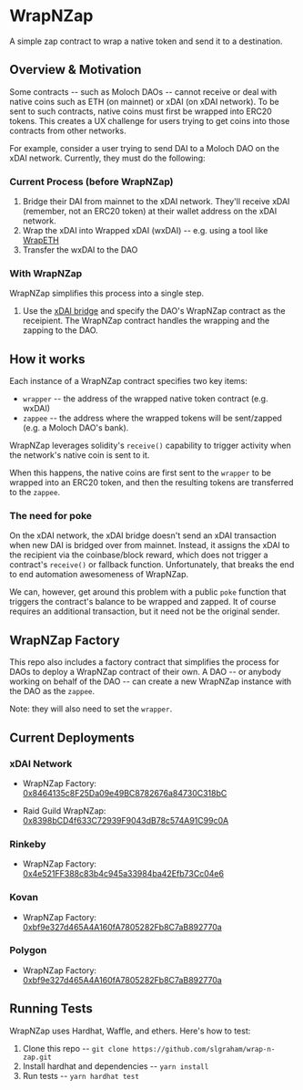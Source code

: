 # WrapNZap

A simple zap contract to wrap a native token and send it to a destination.

## Overview & Motivation

Some contracts -- such as Moloch DAOs -- cannot receive or deal with native coins such as ETH (on mainnet) or xDAI (on xDAI network). To be sent to such contracts, native coins must first be wrapped into ERC20 tokens. This creates a UX challenge for users trying to get coins into those contracts from other networks.

For example, consider a user trying to send DAI to a Moloch DAO on the xDAI network. Currently, they must do the following:

### Current Process (before WrapNZap)

1. Bridge their DAI from mainnet to the xDAI network. They'll receive xDAI (remember, not an ERC20 token) at their wallet address on the xDAI network.
2. Wrap the xDAI into Wrapped xDAI (wxDAI) -- e.g. using a tool like [WrapETH](https://wrapeth.com)
3. Transfer the wxDAI to the DAO

### With WrapNZap

WrapNZap simplifies this process into a single step.

1. Use the [xDAI bridge](https://bridge.xdaichain.com/) and specify the DAO's WrapNZap contract as the receipient. The WrapNZap contract handles the wrapping and the zapping to the DAO.

## How it works

Each instance of a WrapNZap contract specifies two key items:

-   `wrapper` -- the address of the wrapped native token contract (e.g. wxDAI)
-   `zappee` -- the address where the wrapped tokens will be sent/zapped (e.g. a Moloch DAO's bank).

WrapNZap leverages solidity's `receive()` capability to trigger activity when the network's native coin is sent to it.

When this happens, the native coins are first sent to the `wrapper` to be wrapped into an ERC20 token, and then the resulting tokens are transferred to the `zappee`.

### The need for poke

On the xDAI network, the xDAI bridge doesn't send an xDAI transaction when new DAI is bridged over from mainnet. Instead, it assigns the xDAI to the recipient via the coinbase/block reward, which does not trigger a contract's `receive()` or fallback function. Unfortunately, that breaks the end to end automation awesomeness of WrapNZap.

We can, however, get around this problem with a public `poke` function that triggers the contract's balance to be wrapped and zapped. It of course requires an additional transaction, but it need not be the original sender.

## WrapNZap Factory

This repo also includes a factory contract that simplifies the process for DAOs to deploy a WrapNZap contract of their own. A DAO -- or anybody working on behalf of the DAO -- can create a new WrapNZap instance with the DAO as the `zappee`.

Note: they will also need to set the `wrapper`.

## Current Deployments

### xDAI Network

-   WrapNZap Factory: [0x8464135c8F25Da09e49BC8782676a84730C318bC](https://blockscout.com/poa/xdai/address/0x8464135c8F25Da09e49BC8782676a84730C318bC/contracts)

-   Raid Guild WrapNZap: [0x8398bCD4f633C72939F9043dB78c574A91C99c0A](https://blockscout.com/poa/xdai/address/0x8398bCD4f633C72939F9043dB78c574A91C99c0A/contracts)

### Rinkeby

-   WrapNZap Factory: [0x4e521FF388c83b4c945a33984ba42Efb73Cc04e6](https://rinkeby.etherscan.io/address/0x4e521FF388c83b4c945a33984ba42Efb73Cc04e6)

### Kovan

-   WrapNZap Factory: [0xbf9e327d465A4A160fA7805282Fb8C7aB892770a](https://kovan.etherscan.io/address/0xbf9e327d465A4A160fA7805282Fb8C7aB892770a)

### Polygon

-   WrapNZap Factory: [0xbf9e327d465A4A160fA7805282Fb8C7aB892770a](https://explorer-mainnet.maticvigil.com/address/0xbf9e327d465A4A160fA7805282Fb8C7aB892770a/)

## Running Tests

WrapNZap uses Hardhat, Waffle, and ethers. Here's how to test:

1. Clone this repo -- `git clone https://github.com/slgraham/wrap-n-zap.git`
2. Install hardhat and dependencies -- `yarn install`
3. Run tests -- `yarn hardhat test`
